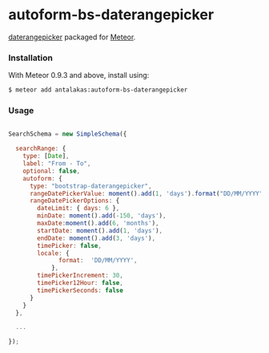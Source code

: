 autoform-bs-daterangepicker
====================
[daterangepicker](https://github.com/dangrossman/bootstrap-daterangepicker/) packaged for [Meteor](http://meteor.com).

### Installation

With Meteor 0.9.3 and above, install using:

```sh
$ meteor add antalakas:autoform-bs-daterangepicker
```


### Usage

```js

SearchSchema = new SimpleSchema({

  searchRange: {
    type: [Date],
    label: "From - To",
    optional: false,
    autoform: {
      type: "bootstrap-daterangepicker",
      rangeDatePickerValue: moment().add(1, 'days').format("DD/MM/YYYY") + " - " + moment().add(3, 'days').format("DD/MM/YYYY"),
      rangeDatePickerOptions: {
        dateLimit: { days: 6 },
        minDate: moment().add(-150, 'days'),
        maxDate:moment().add(6, 'months'),
        startDate: moment().add(1, 'days'),
        endDate: moment().add(3, 'days'),
        timePicker: false,
        locale: {
              format:  'DD/MM/YYYY',
            },
        timePickerIncrement: 30,
        timePicker12Hour: false,
        timePickerSeconds: false
      }
    }
  },

  ...

});

```
